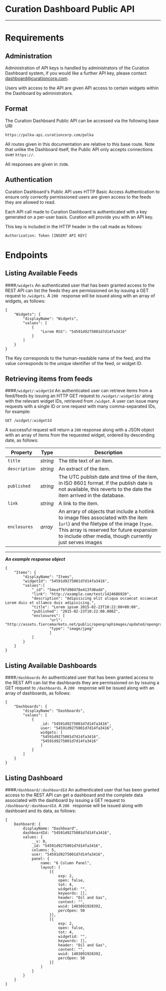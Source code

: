Curation Dashboard Public API
======
---
Requirements
======
Administration
---
Administration of API keys is handled by administrators of the Curation Dashboard system, if you would like a further API key, please contact [dashboard@curationcorp.com](mailto:dashboard@curationcorp.com). 

Users with access to the API are given API access to certain widgets within the Dashboard by administrators. 

Format
---
The Curation Dashboard Public API can be accessed via the following base URI

`https://polka-api.curationcorp.com/polka`

All routes given in this documentation are relative to this base route. Note that unlike the Dashboard itself, the Public API only accepts connections over `https://`. 

All responses are given in `JSON`. 

Authentication
----
Curation Dashboard's Public API uses HTTP Basic Access Authentication to ensure only correctly permissioned users are given access to the feeds they are allowed to read. 

Each API call made to Curation Dashboard is authenticated with a key generated on a per-user basis. Curation will provide you with an API key. 

This key is included in the HTTP header in the call made as follows: 

```Authorization: Token [INSERT API KEY]```

<!-- To prevent abuse, we require you to enter the public IP of the servers you wish to interface with the API in your profile.  -->

Endpoints
=====

Listing Available Feeds
----
####`/widgets`
An authenticated user that has been granted access to the REST API can list the feeds they are permissioned on by issuing a GET request to `/widgets`.  A `200 ` response will be issued along with an array of widgets, as follows: 
```
{
    "Widgets": {
        "displayName": "Widgets",
        "values": [
            {
                "Lorem RSS": "54591d9275001d7d14fa3416"
            }
        ]
    }
}
```
The Key corresponds to the human-readable name of the feed, and the value corresponds to the unique identifier of the feed, or widget ID. 

Retrieving items from feeds
----
####`/widget/:widgetId`
An authenticated user can retrieve items from a feed/feeds by issuing an HTTP GET request to `/widget/:widgetId/` along with the relevant widget IDs, retrieved from `/widget`. A user can issue many requests with a single ID or one request with many comma-separated IDs, for example: 
   
	GET /widget/:widgetId

A successful request will return a `200` response along with a JSON object with an array of items from the requested widget, ordered by descending date, as follows: 

|Property | Type | Description |
|--------------|------|------------|
|`title` | *string* |The title text of an item.|
|`description` | *string* | An extract of the item.|
|`published` | *string* | The UTC publish date and time of the item, in ISO 8601 format. If the publish date is not available, this reverts to the date the item arrived in the database.  |
|`link` | *string* | A link to the item. |
|`enclosures`| *array* | An arrary of objects that include a hotlink to image files associated with the item (`url`) and the filetype of the image (`type`. This array is reserved for future expansion to include other media, though currently just serves images |
---
***An example response object***

```
{
    "Items": {
        "displayName": "Items",
        "widgetId": "54591d9275001d7d14fa3416",
        "values":[
		    "_id": "54eaff6fd90478e413fd0add",
		    "link": "http://example.com/test/1424686920",
		    "description": "Adipisicing elit aliqua occaecat occaecat Lorem duis et ullamco duis adipisicing.",
		    "title": "Lorem ipsum 2015-02-23T10:22:00+00:00",
		    "published": "2015-02-23T10:22:00.000Z",
		    "enclosures": [
                    "url": "http://assets.fiercemarkets.net/public/opengraphimages/updated/opengraph_fiercemedicaldevices.jpg",
                    "type": "image/jpeg"
                    ]
		    ]
	    }
	}
}
```
Listing Available Dashboards
----
####`/dashboards`
An authenticated user that has been granted access to the REST API can list the dashboards they are permissioned on by issuing a GET request to `/dashboards`.  A `200 ` response will be issued along with an array of dashboards, as follows: 
```
{
    "Dashboards": {
        "displayName": "Dashboards",
        "values": [
            {
                _id: "54591d9275001d7d14fa3416",
                user: "54591d9275001d7d14fa3416",
                widgets: [
                "54591d9275001d7d14fa3416",
                "54591d9275001d7d14fa3416"
                ]
            }
        ]
    }
}
```
Listing Dashboard
----
####`/dashboard/:dashboardId`
An authenticated user that has been granted access to the REST API can get a dashboard and the complete data associated with the dashboard by issuing a GET request to `/dashboard/:dashboardId`.  A `200 ` response will be issued along with dashboard and its data, as follows: 
```
{
    Dashboard: {
        displayName: "Dashboard",
        dashboardId: "54591d9275001d7d14fa3416",
        values: {
            __v: 0,
            _id: "54591d9275001d7d14fa3416",
            columns: 5,
            user: "54591d9275001d7d14fa3416",
            panel: {
                name: "6 Column Panel",
                layout: [
                    [{
                        exp: 2,
                        open: false,
                        tot: 4,
                        widgetid: "",
                        keywords: [],
                        header: "Oil and Gas",
                        content: "",
                        wuid: 1403891928392,
                        percOpen: 50
                    }],
                    [{
                        exp: 2,
                        open: false,
                        tot: 4,
                        widgetid: "",
                        keywords: [],
                        header: "Oil and Gas",
                        content: "",
                        wuid: 1403891928392,
                        percOpen: 50
                    }]
                ]
            }
        }
    }
}

```